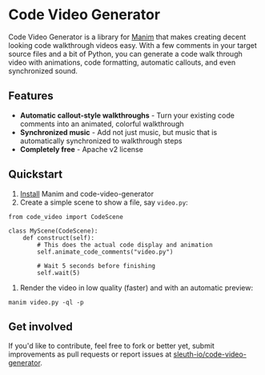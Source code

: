 # Code Video Generator

Code Video Generator is a library for [Manim](https://github.com/manimcommunity/manim) that makes creating decent
 looking code walkthrough videos easy.  With a few comments in your target source files and a bit of Python, you can
  generate a code walk through video with animations, code formatting, automatic callouts, and even synchronized sound.

## Features

* **Automatic callout-style walkthroughs** - Turn your existing code comments into an animated, colorful walkthrough
* **Synchronized music** - Add not just music, but music that is automatically synchronized to walkthrough steps
* **Completely free** - Apache v2 license

## Quickstart

1. [Install](installation.html) Manim and code-video-generator
1. Create a simple scene to show a file, say `video.py`:
```
from code_video import CodeScene

class MyScene(CodeScene):
    def construct(self):
        # This does the actual code display and animation
        self.animate_code_comments("video.py")
    
        # Wait 5 seconds before finishing
        self.wait(5)
```
1. Render the video in low quality (faster) and with an automatic preview:
```
manim video.py -ql -p
```

## Get involved

If you'd like to contribute, feel free to fork or better yet, submit improvements as pull requests or report issues
 at [sleuth-io/code-video-generator](https://github.com/sleuth-io/code-video-generator).


